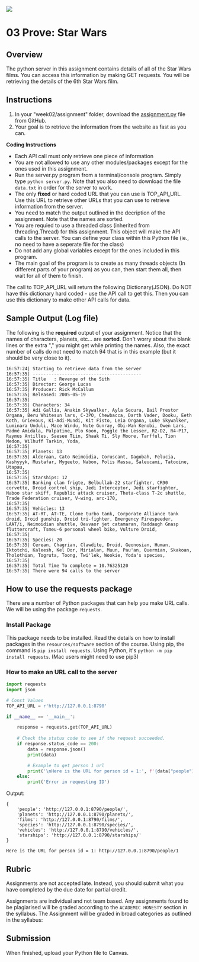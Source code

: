 ![](../site/banner.png)

# 03 Prove: Star Wars

## Overview

The python server in this assignment contains details of all of the Star Wars films.  You can access this information by making GET requests.  You will be retrieving the details of the 6th Star Wars film.

## Instructions

1. In your "week02/assignment" folder, download the [assignment.py](assignment/assignment.py) file from GitHub.
1. Your goal is to retrieve the information from the website as fast as you can.

**Coding Instructions**

- Each API call must only retrieve one piece of information
- You are not allowed to use any other modules/packages except for the ones used in this assignment.
- Run the server.py program from a terminal/console program.  Simply type `python server.py`.  Note that you also need to download the file `data.txt` in order for the server to work. 
- The only **fixed** or hard coded URL that you can use is TOP_API_URL.  Use this URL to retrieve other URLs that you can use to retrieve information from the server.
- You need to match the output outlined in the decription of the assignment. Note that the names are sorted.
- You are requied to use a threaded class (inherited from threading.Thread) for this assignment.  This object will make the API calls to the server. You can define your class within this Python file (ie., no need to have a seperate file for the class)
- Do not add any global variables except for the ones included in this program.
- The main goal of the program is to create as many threads objects (In different parts of your program) as you can, then start them all, then wait for all of them to finish.

The call to TOP_API_URL will return the following Dictionary(JSON).  Do NOT have
this dictionary hard coded - use the API call to get this.  Then you can use
this dictionary to make other API calls for data.


## Sample Output (Log file)

The following is the **required** output of your assignment.  Notice that the names of characters, planets, etc... are **sorted**.  Don't worry about the blank lines or the extra "," you might get while printing the names. Also, the exact number of calls do not need to match 94 that is in this example (but it should be very close to it).

```text
16:57:24| Starting to retrieve data from the server
16:57:35| -----------------------------------------
16:57:35| Title   : Revenge of the Sith
16:57:35| Director: George Lucas
16:57:35| Producer: Rick McCallum
16:57:35| Released: 2005-05-19
16:57:35|
16:57:35| Characters: 34
16:57:35| Adi Gallia, Anakin Skywalker, Ayla Secura, Bail Prestor Organa, Beru Whitesun lars, C-3PO, Chewbacca, Darth Vader, Dooku, Eeth Koth, Grievous, Ki-Adi-Mundi, Kit Fisto, Leia Organa, Luke Skywalker, Luminara Unduli, Mace Windu, Nute Gunray, Obi-Wan Kenobi, Owen Lars, Padmé Amidala, Palpatine, Plo Koon, Poggle the Lesser, R2-D2, R4-P17, Raymus Antilles, Saesee Tiin, Shaak Ti, Sly Moore, Tarfful, Tion Medon, Wilhuff Tarkin, Yoda,
16:57:35|
16:57:35| Planets: 13
16:57:35| Alderaan, Cato Neimoidia, Coruscant, Dagobah, Felucia, Kashyyyk, Mustafar, Mygeeto, Naboo, Polis Massa, Saleucami, Tatooine, Utapau,
16:57:35|
16:57:35| Starships: 12
16:57:35| Banking clan frigte, Belbullab-22 starfighter, CR90 corvette, Droid control ship, Jedi Interceptor, Jedi starfighter, Naboo star skiff, Republic attack cruiser, Theta-class T-2c shuttle, Trade Federation cruiser, V-wing, arc-170,
16:57:35| 
16:57:35| Vehicles: 13
16:57:35| AT-RT, AT-TE, Clone turbo tank, Corporate Alliance tank droid, Droid gunship, Droid tri-fighter, Emergency Firespeeder, LAAT/i, Neimoidian shuttle, Oevvaor jet catamaran, Raddaugh Gnasp fluttercraft, Tsmeu-6 personal wheel bike, Vulture Droid,
16:57:35|
16:57:35| Species: 20
16:57:35| Cerean, Chagrian, Clawdite, Droid, Geonosian, Human, Iktotchi, Kaleesh, Kel Dor, Mirialan, Muun, Pau'an, Quermian, Skakoan, Tholothian, Togruta, Toong, Twi'lek, Wookie, Yoda's species,
16:57:35|
16:57:35| Total Time To complete = 10.76325120
16:57:35| There were 94 calls to the server

```

## How to use the requests package

There are a number of Python packages that can help you make URL calls.  We will be using the package `requests`.

### Install Package

This package needs to be installed.  Read the details on how to install packages in the `resources/software` section of the course.  Using pip, the command is `pip install requests`.  Using Python, it's `python -m pip install requests`.  (Mac users might need to use pip3)

### How to make an URL call to the server

```python
import requests
import json

# Const Values
TOP_API_URL = r'http://127.0.0.1:8790'

if __name__ == '__main__':

    response = requests.get(TOP_API_URL)
    
    # Check the status code to see if the request succeeded.
    if response.status_code == 200:
        data = response.json()
        print(data)

		# Example to get person 1 url
        print('\nHere is the URL for person id = 1:', f'{data["people"]}1')
    else:
        print('Error in requesting ID')
```

Output:

```
{
    'people': 'http://127.0.0.1:8790/people/', 
    'planets': 'http://127.0.0.1:8790/planets/', 
    'films': 'http://127.0.0.1:8790/films/', 
    'species': 'http://127.0.0.1:8790/species/', 
    'vehicles': 'http://127.0.0.1:8790/vehicles/', 
    'starships': 'http://127.0.0.1:8790/starships/'
}

Here is the URL for person id = 1: http://127.0.0.1:8790/people/1
```

## Rubric

Assignments are not accepted late. Instead, you should submit what you have completed by the due date for partial credit.

Assignments are individual and not team based.  Any assignments found to be  plagiarised will be graded according to the `ACADEMIC HONESTY` section in the syllabus. The Assignment will be graded in broad categories as outlined in the syllabus:

## Submission

When finished, upload your Python file to Canvas.

